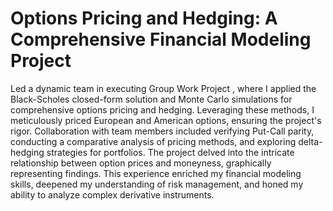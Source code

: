 
# Options Pricing and Hedging: A Comprehensive Financial Modeling Project
Led a dynamic team in executing Group Work Project , where I applied the Black-Scholes closed-form solution and Monte Carlo simulations for comprehensive options pricing and hedging. Leveraging these methods, I meticulously priced European and American options, ensuring the project's rigor. Collaboration with team members included verifying Put-Call parity, conducting a comparative analysis of pricing methods, and exploring delta-hedging strategies for portfolios. The project delved into the intricate relationship between option prices and moneyness, graphically representing findings. This experience enriched my financial modeling skills, deepened my understanding of risk management, and honed my ability to analyze complex derivative instruments.
